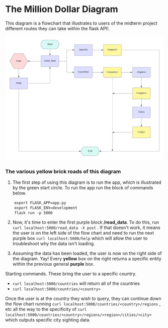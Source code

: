 # The Million Dollar Diagram 

This diagram is a flowchart that illustrates to users of the midterm project different routes they can take within the flask API!. 


![](https://raw.githubusercontent.com/alessandrakeeler/coe332_askeeler/main/homework_07/searchingiss_diagram.png)


### The various yellow brick roads of this diagram
1. The first step of using this diagram is to run the app, which is illustrated by the green start circle. To run the app run the block of commands below. 

``` 
    export FLASK_APP=app.py
    export FLASK_ENV=development
    flask run -p 5000 
```

2. Now, it's time to enter the first purple block **/read_data**. To do this, run ``` curl localhost:5000/read_data -X post ``` . If that doesn't work, it means the user is on the left side of the flow chart and need to run the next purple box ``` curl localhost:5000/help ```  which will allow the user to troubleshoot why the data isn't loading. 

3. Assuming the data has been loaded, the user is now on the right side of the diagram. Yay! Every **yellow** box on the right returns a specific entity within the previous general **purple** box. 

Starting commands. These bring the user to a specific country. 
- ``` curl localhost:5000/countries ``` will return all of the countries 
- ``` curl localhost:5000/countries/<country> ``` 

Once the user is at the country they wish to query, they can continue down the flow chart running ``` curl localhost:5000/countries/<country>/regions ``` , etc all the way to the specificity of ``` curl localhost:5000/countries/<country>/regions/<region>/cities/<city> ``` which outputs specific city sighting data. 
